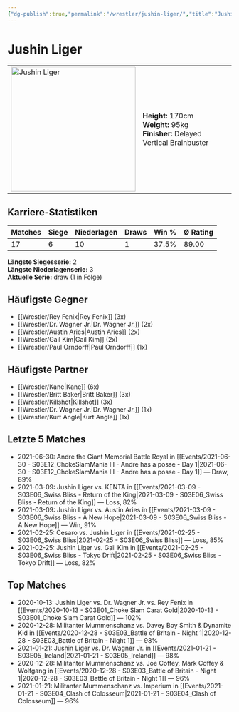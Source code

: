 ```yaml
---
{"dg-publish":true,"permalink":"/wrestler/jushin-liger/","title":"Jushin Liger","tags":["wrestler"],"noteIcon":""}
---
```



# Jushin Liger

<table>
        <tr>
        <td><img src="https://github.com/CptSpaulding1980/choke-slam-wrestling/releases/download/images/Jushin_Liger.png" width="280" alt="Jushin Liger"></td>
        <td>
        <b>Height:</b> 170cm<br>
        <b>Weight:</b> 95kg<br>
        <b>Finisher:</b> Delayed Vertical Brainbuster<br>
        </td>
        </tr>
        </table>
        

## Karriere-Statistiken

| Matches | Siege | Niederlagen | Draws | Win % | Ø Rating |
|---------|-------|-------------|-------|-------|-----------|
| 17 | 6 | 10 | 1 | 37.5% | 89.00 |

**Längste Siegesserie:** 2<br>**Längste Niederlagenserie:** 3<br>**Aktuelle Serie:** draw (1 in Folge)


## Häufigste Gegner
- [[Wrestler/Rey Fenix\|Rey Fenix]] (3x)
- [[Wrestler/Dr. Wagner Jr.\|Dr. Wagner Jr.]] (2x)
- [[Wrestler/Austin Aries\|Austin Aries]] (2x)
- [[Wrestler/Gail Kim\|Gail Kim]] (2x)
- [[Wrestler/Paul Orndorff\|Paul Orndorff]] (1x)

## Häufigste Partner
- [[Wrestler/Kane\|Kane]] (6x)
- [[Wrestler/Britt Baker\|Britt Baker]] (3x)
- [[Wrestler/Killshot\|Killshot]] (3x)
- [[Wrestler/Dr. Wagner Jr.\|Dr. Wagner Jr.]] (1x)
- [[Wrestler/Kurt Angle\|Kurt Angle]] (1x)

## Letzte 5 Matches
- 2021-06-30: Andre the Giant Memorial Battle Royal in [[Events/2021-06-30 - S03E12_ChokeSlamMania III - Andre has a posse - Day 1\|2021-06-30 - S03E12_ChokeSlamMania III - Andre has a posse - Day 1]] — Draw, 89%
- 2021-03-09: Jushin Liger vs. KENTA in [[Events/2021-03-09 - S03E06_Swiss Bliss - Return of the King\|2021-03-09 - S03E06_Swiss Bliss - Return of the King]] — Loss, 82%
- 2021-03-09: Jushin Liger vs. Austin Aries in [[Events/2021-03-09 - S03E06_Swiss Bliss - A New Hope\|2021-03-09 - S03E06_Swiss Bliss - A New Hope]] — Win, 91%
- 2021-02-25: Cesaro  vs. Jushin Liger in [[Events/2021-02-25 - S03E06_Swiss Bliss\|2021-02-25 - S03E06_Swiss Bliss]] — Loss, 85%
- 2021-02-25: Jushin Liger vs. Gail Kim in [[Events/2021-02-25 - S03E06_Swiss Bliss - Tokyo Drift\|2021-02-25 - S03E06_Swiss Bliss - Tokyo Drift]] — Loss, 82%

## Top Matches
- 2020-10-13: Jushin Liger vs. Dr. Wagner Jr. vs. Rey Fenix in [[Events/2020-10-13 - S03E01_Choke Slam Carat Gold\|2020-10-13 - S03E01_Choke Slam Carat Gold]] — 102%
- 2020-12-28: Militanter Mummenschanz vs. Davey Boy Smith & Dynamite Kid in [[Events/2020-12-28 - S03E03_Battle of Britain - Night 1\|2020-12-28 - S03E03_Battle of Britain - Night 1]] — 98%
- 2021-01-21: Jushin Liger vs. Dr. Wagner Jr. in [[Events/2021-01-21 - S03E05_Ireland\|2021-01-21 - S03E05_Ireland]] — 98%
- 2020-12-28: Militanter Mummenschanz vs. Joe Coffey, Mark Coffey & Wolfgang in [[Events/2020-12-28 - S03E03_Battle of Britain - Night 1\|2020-12-28 - S03E03_Battle of Britain - Night 1]] — 96%
- 2021-01-21: Militanter Mummenschanz vs. Imperium in [[Events/2021-01-21 - S03E04_Clash of Colosseum\|2021-01-21 - S03E04_Clash of Colosseum]] — 96%
